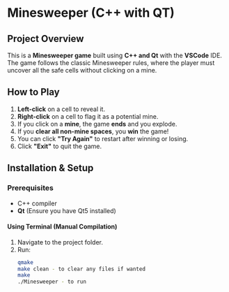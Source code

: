 # Minesweeper (C++ with QT)

## Project Overview
This is a **Minesweeper game** built using **C++ and Qt** with the **VSCode** IDE. The game follows the classic Minesweeper rules, where the player must uncover all the safe cells without clicking on a mine.

## How to Play
1. **Left-click** on a cell to reveal it.
2. **Right-click** on a cell to flag it as a potential mine.
3. If you click on a **mine**, the game **ends** and you explode. 
4. If you **clear all non-mine spaces**, you **win** the game!
5. You can click **"Try Again"** to restart after winning or losing.
6. Click **"Exit"** to quit the game.

## Installation & Setup
### **Prerequisites**
- C++ compiler
- **Qt** (Ensure you have Qt5 installed)

#### **Using Terminal (Manual Compilation)**
1. Navigate to the project folder.
2. Run:
   ```sh to enter the bash terminal
   qmake
   make clean - to clear any files if wanted
   make
   ./Minesweeper - to run
